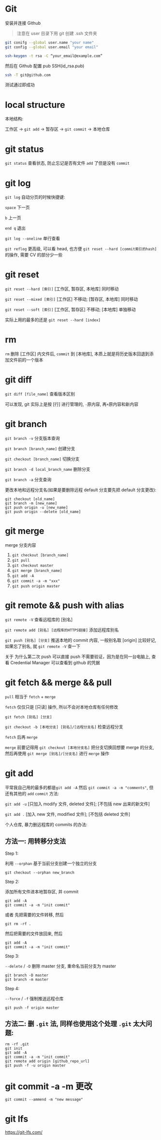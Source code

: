 # Git

安装并连接 Github

> 注意在 user 目录下用 git 创建 .ssh 文件夹

```bash
git conifg --global user.name "your name"
git config --global user.email "your email"

ssh-keygen -t rsa -C “your_email@example.com”
```

然后在 Github 配置 pub SSH(id_rsa.pub)

```bash
ssh -T git@github.com
```

测试通过即成功

# local structure

本地结构:

工作区 -> `git add` -> 暂存区 -> `git commit` -> 本地仓库

# git status

`git status` 查看状态, 防止忘记是否有文件 `add` 了但是没有 `commit`

# git log

`git log` 自动分页的时候快捷键:

`space` 下一页

`b` 上一页

`end q` 退出

`git log --oneline` 单行查看

`git reflog` 更高级, 可以看 head, 也方便 `git reset --hard [commit索引的hash]` 的操作, 需要 CV 的部分少一些

# git reset

`git reset --hard [索引]` \[工作区, 暂存区, 本地库\] 同时移动

`git reset --mixed [索引]` \[工作区\] 不移动; \[暂存区, 本地库\] 同时移动

`git reset --soft [索引]` \[工作区, 暂存区\] 不移动; \[本地库\] 单独移动

实际上用的最多的还是 `git reset --hard [index]`

# rm

`rm` 删除 \[工作区\] 内文件后, `commit` 到 \[本地库\], 本质上就是将历史版本回退到添加文件前的一个版本

# git diff

`git diff [file_name]` 查看版本区别

可以发现, git 实际上是按 \[行\] 进行管理的, `-`原内容, 再`+`原内容和新内容

# git branch

`git branch -v` 分支版本查询

`git branch [branch_name]` 创建分支

`git checkout [branch_name]` 切换分支

`git branch -d local_branch_name` 删除分支

`git branch -a` 分支查询

更改本地和远程分支名(如果是要删除远程 default 分支要先把 default 分支更改):

```
git checkout [old_name]
git branch -m [new_name]
git push origin -u [new_name]
git push origin --delete [old_name]
```

# git merge

merge 分支内容

1. `git checkout [branch_name]`
2. `git pull`
3. `git checkout master`
4. `git merge [branch_name]`
5. `git add -A`
6. `git commit -a -m "xxx"`
7. `git push origin master`

# git remote && push with alias

`git remote -V` 查看远程库的 \[别名\]

`git remote add [别名] [远程库的HTTPS链接]` 添加远程库别名

`git push [别名] [分支]` 推送本地的 commit 内容, 一般别名取 \[origin\] 比较好记, 如果忘了别名, 就 `git remote -V` 查一下

关于 为什么第二次 push 可以直接 push 不需要验证，因为是在同一台电脑上, 查看 Credential Manager 可以查看到 github 的凭据

# git fetch && merge && pull

`pull` 相当于 `fetch` + `merge`

`fetch` 仅仅只是 \[只读\] 操作, 所以不会对本地仓库有任何修改

`git fetch [别名] [分支]`

`git checkout -b [本地分支] [别名]/[远程分支名]` 检查远程分支

`fetch` 后再 `merge`

`merge` 前要记得用 `git checkout [本地分支名]` 把分支切换回想要 merge 的分支, 然后再使用 `git merge [别名]/[分支名]` 进行 `merge` 操作

# git add

平常我自己用的最多的都是`git add -A` 然后 `git commit -a -m "comments"`, 但还有其他的 `add` `commit` 方法:

`git add -u` \[只加入 modify 文件, deleted 文件\]; \[不包括 new 出来的新文件\]

`git add .` \[加入 new 文件, modified 文件\]; \[不包括 deleted 文件\]

个人仓库, 暴力删远程库的 commits 的办法:

## 方法一: 用转移分支法

Step 1:

利用 `--orphan` 基于当前分支创建一个独立的分支

```
git checkout --orphan new_branch
```

Step 2:

添加所有文件进本地暂存区, 并 commit

```
git add -A
git commit -a -m "init commit"
```

或者 先把需要的文件转移, 然后

```
git rm -rf .
```

然后把需要的文件放回来, 然后

```
git add -A
git commit -a -m "init commit"
```

Step 3:

`--delete` \/ `-D` 删除 master 分支, 重命名当前分支为 master

```
git branch -D master
git branch -m master
```

Step 4:

`--force` \/ `-f` 强制推送远程仓库

```
git push -f origin master
```

## 方法二: 删 `.git` 法, 同样也使用这个处理 `.git` 太大问题:

```
rm -rf .git
git init
git add -A
git commit -a -m "init commit"
git remote add origin [github_repo_url]
git push -f -u origin master
```

# git commit -a -m 更改

`git commit --ammend -m "new message"`

# git lfs

https://git-lfs.com/
